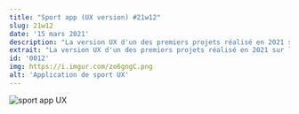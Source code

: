 ```yaml
---
title: "Sport app (UX version) #21w12"
slug: 21w12
date: '15 mars 2021'
description: "La version UX d'un des premiers projets réalisé en 2021 sur le thème du design et du sport avec un comparatif avec la version UI."
extrait: "La version UX d'un des premiers projets réalisé en 2021 sur le thème du design et du sport."
id: '0012'
img: https://i.imgur.com/zo6gngC.png
alt: 'Application de sport UX'
---
```


![sport app UX](https://i.imgur.com/2XLqJF4.png)